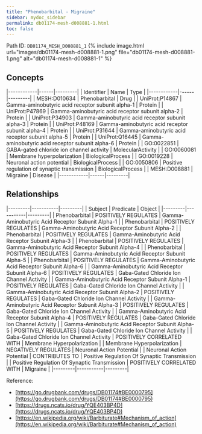 ```yaml
---
title: "Phenobarbital - Migraine"
sidebar: mydoc_sidebar
permalink: db01174-mesh-d008881-1.html
toc: false 
---
```



Path ID: `DB01174_MESH_D008881_1`
{% include image.html url="images/db01174-mesh-d008881-1.png" file="db01174-mesh-d008881-1.png" alt="db01174-mesh-d008881-1" %}

## Concepts

|------------|------|---------|
| Identifier | Name | Type    |
|------------|------|---------|
| MESH:D010634 | Phenobarbital | Drug |
| UniProt:P14867 | Gamma-aminobutyric acid receptor subunit alpha-1 | Protein |
| UniProt:P47869 | Gamma-aminobutyric acid receptor subunit alpha-2 | Protein |
| UniProt:P34903 | Gamma-aminobutyric acid receptor subunit alpha-3 | Protein |
| UniProt:P48169 | Gamma-aminobutyric acid receptor subunit alpha-4 | Protein |
| UniProt:P31644 | Gamma-aminobutyric acid receptor subunit alpha-5 | Protein |
| UniProt:Q16445 | Gamma-aminobutyric acid receptor subunit alpha-6 | Protein |
| GO:0022851 | GABA-gated chloride ion channel activity | MolecularActivity |
| GO:0060081 | Membrane hyperpolarization | BiologicalProcess |
| GO:0019228 | Neuronal action potential | BiologicalProcess |
| GO:0050806 | Positive regulation of synaptic transmission | BiologicalProcess |
| MESH:D008881 | Migraine | Disease |
|------------|------|---------|

## Relationships

|---------|-----------|---------|
| Subject | Predicate | Object  |
|---------|-----------|---------|
| Phenobarbital | POSITIVELY REGULATES | Gamma-Aminobutyric Acid Receptor Subunit Alpha-1 |
| Phenobarbital | POSITIVELY REGULATES | Gamma-Aminobutyric Acid Receptor Subunit Alpha-2 |
| Phenobarbital | POSITIVELY REGULATES | Gamma-Aminobutyric Acid Receptor Subunit Alpha-3 |
| Phenobarbital | POSITIVELY REGULATES | Gamma-Aminobutyric Acid Receptor Subunit Alpha-4 |
| Phenobarbital | POSITIVELY REGULATES | Gamma-Aminobutyric Acid Receptor Subunit Alpha-5 |
| Phenobarbital | POSITIVELY REGULATES | Gamma-Aminobutyric Acid Receptor Subunit Alpha-6 |
| Gamma-Aminobutyric Acid Receptor Subunit Alpha-6 | POSITIVELY REGULATES | Gaba-Gated Chloride Ion Channel Activity |
| Gamma-Aminobutyric Acid Receptor Subunit Alpha-1 | POSITIVELY REGULATES | Gaba-Gated Chloride Ion Channel Activity |
| Gamma-Aminobutyric Acid Receptor Subunit Alpha-2 | POSITIVELY REGULATES | Gaba-Gated Chloride Ion Channel Activity |
| Gamma-Aminobutyric Acid Receptor Subunit Alpha-3 | POSITIVELY REGULATES | Gaba-Gated Chloride Ion Channel Activity |
| Gamma-Aminobutyric Acid Receptor Subunit Alpha-4 | POSITIVELY REGULATES | Gaba-Gated Chloride Ion Channel Activity |
| Gamma-Aminobutyric Acid Receptor Subunit Alpha-5 | POSITIVELY REGULATES | Gaba-Gated Chloride Ion Channel Activity |
| Gaba-Gated Chloride Ion Channel Activity | POSITIVELY CORRELATED WITH | Membrane Hyperpolarization |
| Membrane Hyperpolarization | NEGATIVELY REGULATES | Neuronal Action Potential |
| Neuronal Action Potential | CONTRIBUTES TO | Positive Regulation Of Synaptic Transmission |
| Positive Regulation Of Synaptic Transmission | POSITIVELY CORRELATED WITH | Migraine |
|---------|-----------|---------|

Reference: 
  - [https://go.drugbank.com/drugs/DB01174#BE0000795](https://go.drugbank.com/drugs/DB01174#BE0000795)
  - [https://drugs.ncats.io/drug/YQE403BP4D](https://drugs.ncats.io/drug/YQE403BP4D)
  - [https://en.wikipedia.org/wiki/Barbiturate#Mechanism_of_action](https://en.wikipedia.org/wiki/Barbiturate#Mechanism_of_action)
